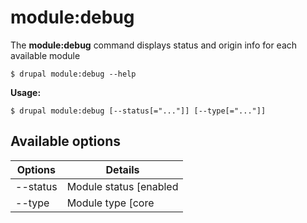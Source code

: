 # module:debug
The **module:debug** command displays status and origin info for each available module

```
$ drupal module:debug --help
```
**Usage:**
```
$ drupal module:debug [--status[="..."]] [--type[="..."]]
```

## Available options
Options | Details
------------ |-------------
--status     |         Module status [enabled|disabled]
--type       |         Module type [core|no-core]
